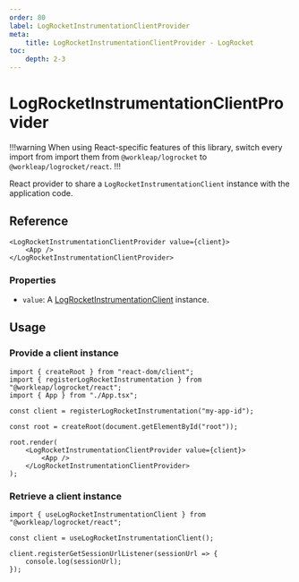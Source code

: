 ```yaml
---
order: 80
label: LogRocketInstrumentationClientProvider
meta:
    title: LogRocketInstrumentationClientProvider - LogRocket
toc:
    depth: 2-3
---
```


# LogRocketInstrumentationClientProvider

!!!warning
When using React-specific features of this library, switch every import from import them from `@workleap/logrocket` to `@workleap/logrocket/react`.
!!!

React provider to share a `LogRocketInstrumentationClient` instance with the application code.

## Reference

```tsx
<LogRocketInstrumentationClientProvider value={client}>
    <App />
</LogRocketInstrumentationClientProvider>
```

### Properties

- `value`: A [LogRocketInstrumentationClient](./LogRocketInstrumentationClient.md) instance.

## Usage

### Provide a client instance

```tsx !#10-12
import { createRoot } from "react-dom/client";
import { registerLogRocketInstrumentation } from "@workleap/logrocket/react";
import { App } from "./App.tsx";

const client = registerLogRocketInstrumentation("my-app-id");

const root = createRoot(document.getElementById("root"));

root.render(
    <LogRocketInstrumentationClientProvider value={client}>
        <App />
    </LogRocketInstrumentationClientProvider>
);
```

### Retrieve a client instance

```tsx !#3
import { useLogRocketInstrumentationClient } from "@workleap/logrocket/react";

const client = useLogRocketInstrumentationClient();

client.registerGetSessionUrlListener(sessionUrl => {
    console.log(sessionUrl);
});
```
